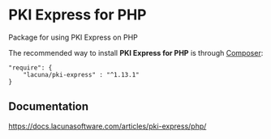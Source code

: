 # PKI Express for PHP

Package for using PKI Express on PHP

The recommended way to install **PKI Express for PHP** is through [Composer](http://getcomposer.org):

    "require": {
        "lacuna/pki-express" : "^1.13.1"
    }

## Documentation

https://docs.lacunasoftware.com/articles/pki-express/php/

